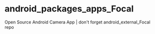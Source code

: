 android_packages_apps_Focal
===========================

Open Source Android Camera App | don't forget android_external_Focal repo

